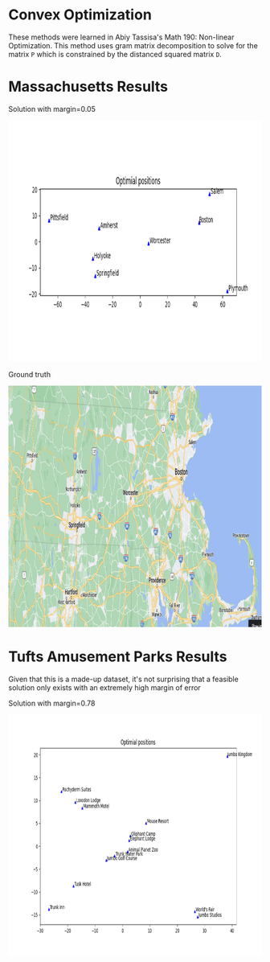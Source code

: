 # Convex Optimization #
These methods were learned in Abiy Tassisa's Math 190: Non-linear Optimization. This method uses gram matrix decomposition to solve for the matrix `P` which is constrained by the distanced squared matrix `D`.

# Massachusetts Results #

Solution with margin=0.05

<img src="../assets/massachusetts_cvx_0.05.png" alt="Sample Results" width="640" height="480px" title="Local positions"/>

Ground truth

<img src="../assets/massachusetts_truth.png" alt="Sample Results" width="640" height="480px" title="Local positions"/>


# Tufts Amusement Parks Results #
Given that this is a made-up dataset, it's not surprising that a feasible solution only exists with an extremely high margin of error

Solution with margin=0.78

<img src="../assets/amusement_parks_cvx_0.78.png" alt="Sample Results" width="640" height="480px" title="Local positions"/>
